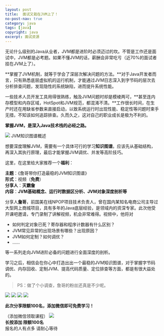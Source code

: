 ```yaml
---
layout: post
title:  面试又栽在JVM上了！
no-post-nav: true
category: java
tags: [java]
copyright: java
excerpt: 面试资源
---
```


无论什么级别的Java从业者，JVM都是进阶时必须迈过的坎。不管是工作还是面试中，JVM都是必考题。如果不懂JVM的话，薪酬会非常吃亏（近70%的面试者挂在JVM上了）。

**掌握了JVM机制，就等于学会了深层次解决问题的方法。**对于Java开发者而言，只有熟悉底层虚拟机的运行机制，才能通过JVM日志深入到字节码的层次去分析排查问题，发现隐性的系统缺陷，进而提升系统性能。

一些技术人员开发工具用得很熟练，触及JVM问题时却是模棱两可，**甚至连内存模型和内存区域，HotSpot和JVM规范，都混淆不清。**工作很长时间，在生产时还在用缺省参数来直接启动，以致系统运行时出现性能、稳定性等问题时束手无措，不知该如何追踪排查。久而久之，这对自己的职业成长是极为不利的。

**掌握JVM，是深入Java技术栈的必经之路。**

![](http://favorites.ren/assets/images/2019/it/jvm1.jpg)
JVM知识图谱概述

想要深度理解JVM，需要有一个具体可行的学习**知识图谱**。应该先从基础结构，再深入其执行原理，最后才能掌握JVM调优、并发等高阶技巧。

这里，在这里给大家推荐一个**福利**：

**主题**：《詹哥带你打造最稳的JVM知识图谱》  
**形式**：视频（**免费**）  
**分享人**：**灭霸詹**  
**内容**：**JVM基础概念、运行时数据区分析、JVM对象深度剖析等**


分享人**詹哥**，前国美在线NPOP项目技术负责人，曾在国内某知名电商公司主导过大型网上商城项目，具有多年的Java底层经验，是领域内的资深专家。此次他受开课吧邀请，专门录制了讲解视频，机会非常难得。视频中，他将对

- 如何判定对象已死？寄存器和程序计数器有什么区别？
- JVM常见异常的出现场景有哪些？出现原因？
- JVM如何定制？如何调优？
- ……

等一系列走向JVM进阶必备的问题进行全面深度的剖析。

学习之后，相信会在你心中打造出出一个最稳的JVM知识图谱，对于掌握字节码调优、内存回收、定制JVM、提高代码质量、定位排查等方面，都是有很大益处的。

> PS：做了个小调查，詹哥的粉丝还真是不少呢。


![](http://favorites.ren/assets/images/2019/it/jvm2.jpg)
![](http://favorites.ren/assets/images/2019/it/jvm3.jpg)
![](http://favorites.ren/assets/images/2019/it/jvm4.jpg)
![](http://favorites.ren/assets/images/2019/it/jvm5.jpg)


**此次分享限额100名，添加微信即可免费学习！**

（添加微信领取课程）
![](http://favorites.ren/assets/images/2019/it/jvm6.jpg)  
**长按添加 限额100名**  
报名的人有点多 请耐心等待